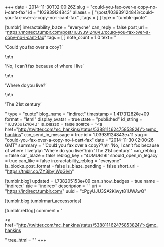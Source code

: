 +++
date = 2014-11-30T02:00:26Z
slug = "could-you-fax-over-a-copy-no-i-cant-fax"
id = "103939124843"
aliases = [ "/post/103939124843/could-you-fax-over-a-copy-no-i-cant-fax" ]
tags = [ ]
type = "tumblr-quote"

[tumblr]
interactability_blaze = "everyone"
can_reply = false
post_url = "https://indirect.tumblr.com/post/103939124843/could-you-fax-over-a-copy-no-i-cant-fax"
tags = [ ]
note_count = 1.0
text = "<p>&lsquo;Could you fax over a copy?&rsquo;</p>\n\n<p>'No, I can&rsquo;t fax because of where I live&rsquo;</p>\n\n<p>'Where do you live?&rsquo;</p>\n\n<p>'The 21st century&rsquo;</p>"
type = "quote"
blog_name = "indirect"
timestamp = 1.417312826e+09
format = "html"
display_avatar = true
state = "published"
id_string = "103939124843"
is_blazed = false
source = "<a href=\"http://twitter.com/mc_hankins/status/538811462475853824\">@mc_hankins</a>"
can_send_in_message = true
id = 1.03939124843e+11
slug = "could-you-fax-over-a-copy-no-i-cant-fax"
date = "2014-11-30 02:00:26 GMT"
summary = "‘Could you fax over a copy?’\n\n 'No, I can’t fax because of where I live’\n\n 'Where do you live?’\n\n 'The 21st century’"
can_reblog = false
can_blaze = false
reblog_key = "4DMDB19I"
should_open_in_legacy = true
can_like = false
interactability_reblog = "everyone"
is_blocks_post_format = false
is_blaze_pending = false
short_url = "https://tmblr.co/ZY3jby1WpGIvh"

[tumblr.blog]
updated = 1.738205153e+09
can_show_badges = true
name = "indirect"
title = "indirect"
description = ""
url = "https://indirect.tumblr.com/"
uuid = "t:PgyUJU3SA2Klwyt81UWAwQ"

[tumblr.blog.tumblrmart_accessories]

[tumblr.reblog]
comment = "<p><a href=\"http://twitter.com/mc_hankins/status/538811462475853824\">@mc_hankins</a></p>"
tree_html = ""
+++
